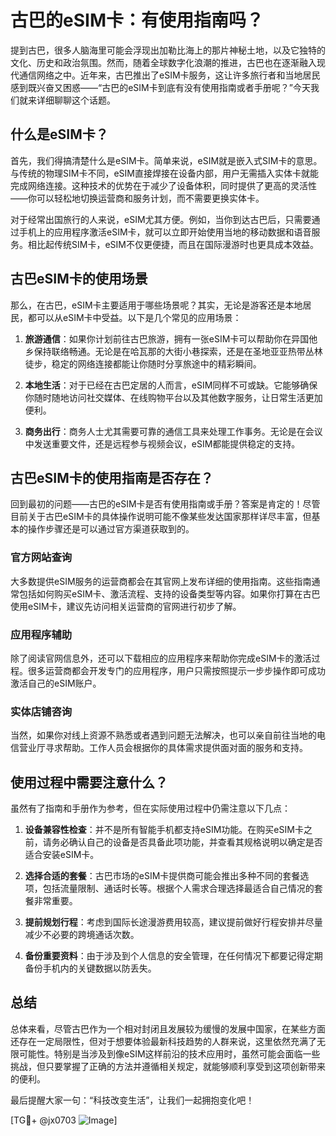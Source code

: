 # 古巴的eSIM卡：有使用指南吗？

提到古巴，很多人脑海里可能会浮现出加勒比海上的那片神秘土地，以及它独特的文化、历史和政治氛围。然而，随着全球数字化浪潮的推进，古巴也在逐渐融入现代通信网络之中。近年来，古巴推出了eSIM卡服务，这让许多旅行者和当地居民感到既兴奋又困惑——“古巴的eSIM卡到底有没有使用指南或者手册呢？”今天我们就来详细聊聊这个话题。

## 什么是eSIM卡？

首先，我们得搞清楚什么是eSIM卡。简单来说，eSIM就是嵌入式SIM卡的意思。与传统的物理SIM卡不同，eSIM直接焊接在设备内部，用户无需插入实体卡就能完成网络连接。这种技术的优势在于减少了设备体积，同时提供了更高的灵活性——你可以轻松地切换运营商和服务计划，而不需要更换实体卡。

对于经常出国旅行的人来说，eSIM尤其方便。例如，当你到达古巴后，只需要通过手机上的应用程序激活eSIM卡，就可以立即开始使用当地的移动数据和语音服务。相比起传统SIM卡，eSIM不仅更便捷，而且在国际漫游时也更具成本效益。

## 古巴eSIM卡的使用场景

那么，在古巴，eSIM卡主要适用于哪些场景呢？其实，无论是游客还是本地居民，都可以从eSIM卡中受益。以下是几个常见的应用场景：

1. **旅游通信**：如果你计划前往古巴旅游，拥有一张eSIM卡可以帮助你在异国他乡保持联络畅通。无论是在哈瓦那的大街小巷探索，还是在圣地亚亚热带丛林徒步，稳定的网络连接都能让你随时分享旅途中的精彩瞬间。
   
2. **本地生活**：对于已经在古巴定居的人而言，eSIM同样不可或缺。它能够确保你随时随地访问社交媒体、在线购物平台以及其他数字服务，让日常生活更加便利。

3. **商务出行**：商务人士尤其需要可靠的通信工具来处理工作事务。无论是在会议中发送重要文件，还是远程参与视频会议，eSIM都能提供稳定的支持。

## 古巴eSIM卡的使用指南是否存在？

回到最初的问题——古巴的eSIM卡是否有使用指南或手册？答案是肯定的！尽管目前关于古巴eSIM卡的具体操作说明可能不像某些发达国家那样详尽丰富，但基本的操作步骤还是可以通过官方渠道获取到的。

### 官方网站查询
大多数提供eSIM服务的运营商都会在其官网上发布详细的使用指南。这些指南通常包括如何购买eSIM卡、激活流程、支持的设备类型等内容。如果你打算在古巴使用eSIM卡，建议先访问相关运营商的官网进行初步了解。

### 应用程序辅助
除了阅读官网信息外，还可以下载相应的应用程序来帮助你完成eSIM卡的激活过程。很多运营商都会开发专门的应用程序，用户只需按照提示一步步操作即可成功激活自己的eSIM账户。

### 实体店铺咨询
当然，如果你对线上资源不熟悉或者遇到问题无法解决，也可以亲自前往当地的电信营业厅寻求帮助。工作人员会根据你的具体需求提供面对面的服务和支持。

## 使用过程中需要注意什么？

虽然有了指南和手册作为参考，但在实际使用过程中仍需注意以下几点：

1. **设备兼容性检查**：并不是所有智能手机都支持eSIM功能。在购买eSIM卡之前，请务必确认自己的设备是否具备此项功能，并查看其规格说明以确定是否适合安装eSIM卡。

2. **选择合适的套餐**：古巴市场的eSIM卡提供商可能会推出多种不同的套餐选项，包括流量限制、通话时长等。根据个人需求合理选择最适合自己情况的套餐非常重要。

3. **提前规划行程**：考虑到国际长途漫游费用较高，建议提前做好行程安排并尽量减少不必要的跨境通话次数。

4. **备份重要资料**：由于涉及到个人信息的安全管理，在任何情况下都要记得定期备份手机内的关键数据以防丢失。

## 总结

总体来看，尽管古巴作为一个相对封闭且发展较为缓慢的发展中国家，在某些方面还存在一定局限性，但对于想要体验最新科技趋势的人群来说，这里依然充满了无限可能性。特别是当涉及到像eSIM这样前沿的技术应用时，虽然可能会面临一些挑战，但只要掌握了正确的方法并遵循相关规定，就能够顺利享受到这项创新带来的便利。

最后提醒大家一句：“科技改变生活”，让我们一起拥抱变化吧！

[TG💪+ @jx0703 ![Image](https://github.com/user-attachments/assets/dbca1d08-cadb-493c-b0ec-ad6f7a83f270)]